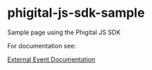 # phigital-js-sdk-sample
Sample page using the Phigital JS SDK

For documentation see:

[External Event Documentation](http://docs.gophigital.com/v1.0/docs/external-actions-and-reactions-explained#external-event-card)
